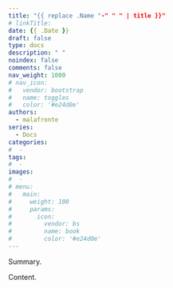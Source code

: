 ```yaml
---
title: "{{ replace .Name "-" " " | title }}"
# linkTitle:
date: {{ .Date }}
draft: false
type: docs
description: " "
noindex: false
comments: false
nav_weight: 1000
# nav_icon:
#   vendor: bootstrap
#   name: toggles
#   color: '#e24d0e'
authors:
  - malafronte
series:
  - Docs
categories:
#  - 
tags:
#  - 
images:
#  - 
# menu:
#   main:
#     weight: 100
#     params:
#       icon:
#         vendor: bs
#         name: book
#         color: '#e24d0e'
---
```

<style>p {text-align: justify}</style>
Summary.

<!--more-->

Content.
